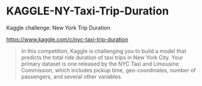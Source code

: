 # KAGGLE-NY-Taxi-Trip-Duration
Kaggle challenge: New York Trip Duration

https://www.kaggle.com/c/nyc-taxi-trip-duration

> In this competition, Kaggle is challenging you to build a model that predicts the total ride duration of taxi trips in New York City. Your primary dataset is one released by the NYC Taxi and Limousine Commission, which includes pickup time, geo-coordinates, number of passengers, and several other variables.
